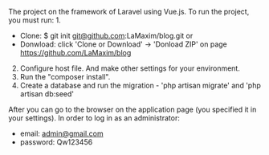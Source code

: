The project on the framework of Laravel using Vue.js.
To run the project, you must run:
1.
 - Clone: $ git init git@github.com:LaMaxim/blog.git
 or
 - Donwload: click 'Clone or Download' -> 'Donload ZIP' on page https://github.com/LaMaxim/blog
 
2. Configure host file. And make other settings for your environment.
3. Run the "composer install".
4. Create a database and run the migration - 'php artisan migrate' and 'php artisan db:seed'

After you can go to the browser on the application page (you specified it in your settings).
In order to log in as an administrator:
 - email: admin@gmail.com
 - password: Qw123456
